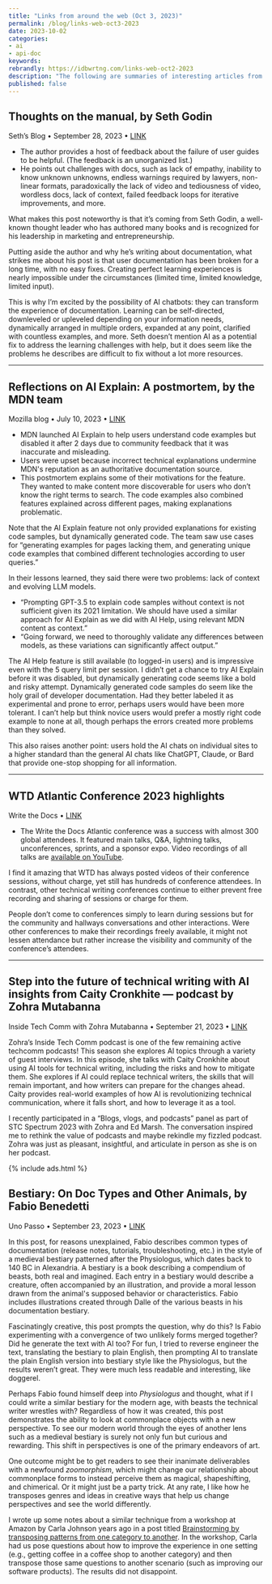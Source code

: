 ```yaml
---
title: "Links from around the web (Oct 3, 2023)"
permalink: /blog/links-web-oct3-2023
date: 2023-10-02
categories:
- ai
- api-doc
keywords: 
rebrandly: https://idbwrtng.com/links-web-oct2-2023
description: "The following are summaries of interesting articles from around the web, as well as my commentary."
published: false
---
```


## Thoughts on the manual, by Seth Godin

Seth’s Blog &bull; September 28, 2023 &bull; [LINK](https://seths.blog/2023/09/thoughts-on-the-manual/)

* The author provides a host of feedback about the failure of user guides to be helpful. (The feedback is an unorganized list.)
* He points out challenges with docs, such as lack of empathy, inability to know unknown unknowns, endless warnings required by lawyers, non-linear formats, paradoxically the lack of video and tediousness of video, wordless docs, lack of context, failed feedback loops for iterative improvements, and more. 

What makes this post noteworthy is that it’s coming from Seth Godin, a well-known thought leader who has authored many books and is recognized for his leadership in marketing and entrepreneurship. 

Putting aside the author and why he’s writing about documentation, what strikes me about his post is that user documentation has been broken for a long time, with no easy fixes. Creating perfect learning experiences is nearly impossible under the circumstances (limited time, limited knowledge, limited input). 

This is why I’m excited by the possibility of AI chatbots: they can transform the experience of documentation. Learning can be self-directed, downleveled or upleveled depending on your information needs, dynamically arranged in multiple orders, expanded at any point, clarified with countless examples, and more. Seth doesn’t mention AI as a potential fix to address the learning challenges with help, but it does seem like the problems he describes are difficult to fix without a lot more resources.

<hr/>

## Reflections on AI Explain: A postmortem, by the MDN team

Mozilla blog &bull; July 10, 2023 &bull; [LINK](https://developer.mozilla.org/en-US/blog/ai-explain-postmortem/)

* MDN launched AI Explain to help users understand code examples but disabled it after 2 days due to community feedback that it was inaccurate and misleading.
* Users were upset because incorrect technical explanations undermine MDN's reputation as an authoritative documentation source. 
* This postmortem explains some of their motivations for the feature. They wanted to make content more discoverable for users who don’t know the right terms to search. The code examples also combined features explained across different pages, making explanations problematic. 

Note that the AI Explain feature not only provided explanations for existing code samples, but dynamically generated code. The team saw use cases for “generating examples for pages lacking them, and generating unique code examples that combined different technologies according to user queries.”

In their lessons learned, they said there were two problems: lack of context and evolving LLM models. 

* “Prompting GPT-3.5 to explain code samples without context is not sufficient given its 2021 limitation. We should have used a similar approach for AI Explain as we did with AI Help, using relevant MDN content as context.”
* “Going forward, we need to thoroughly validate any differences between models, as these variations can significantly affect output.”

The AI Help feature is still available (to logged-in users) and is impressive even with the 5 query limit per session. I didn’t get a chance to try AI Explain before it was disabled, but dynamically generating code seems like a bold and risky attempt. Dynamically generated code samples do seem like the holy grail of developer documentation. Had they better labeled it as experimental and prone to error, perhaps users would have been more tolerant. I can’t help but think novice users would prefer a mostly right code example to none at all, though perhaps the errors created more problems than they solved.

This also raises another point: users hold the AI chats on individual sites to a higher standard than the general AI chats like ChatGPT, Claude, or Bard that provide one-stop shopping for all information. 

<hr/>

## WTD Atlantic Conference 2023 highlights 

Write the Docs &bull; [LINK](https://www.writethedocs.org/conf/atlantic/2023/news/thank-you-recap/)

* The Write the Docs Atlantic conference was a success with almost 300 global attendees. It featured main talks, Q&A, lightning talks, unconferences, sprints, and a sponsor expo. Video recordings of all talks are [available on YouTube](https://www.youtube.com/playlist?list=PLZAeFn6dfHplddJfvbke1bpUzZGozb2Yj). 

I find it amazing that WTD has always posted videos of their conference sessions, without charge, yet still has hundreds of conference attendees. In contrast, other technical writing conferences continue to either prevent free recording and sharing of sessions or charge for them. 

People don’t come to conferences simply to learn during sessions but for the community and hallways conversations and other interactions. Were other conferences to make their recordings freely available, it might not lessen attendance but rather increase the visibility and community of the conference’s attendees.

<hr/>

## Step into the future of technical writing with AI insights from Caity Cronkhite — podcast by Zohra Mutabanna

Inside Tech Comm with Zohra Mutabanna &bull; September 21, 2023 &bull; [LINK](https://www.insidetechcomm.show/1728253/13635905-s4e11-glimpse-into-the-future-of-technical-writing-with-ai-with-caity-cronkhite) 

Zohra’s Inside Tech Comm podcast is one of the few remaining active techcomm podcasts! This season she explores AI topics through a variety of guest interviews. In this episode, she talks with Caity Cronkhite about using AI tools for technical writing, including the risks and how to mitigate them. She explores if AI could replace technical writers, the skills that will remain important, and how writers can prepare for the changes ahead. Caity provides real-world examples of how AI is revolutionizing technical communication, where it falls short, and how to leverage it as a tool.

I recently participated in a “Blogs, vlogs, and podcasts” panel as part of STC Spectrum 2023 with Zohra and Ed Marsh. The conversation inspired me to rethink the value of podcasts and maybe rekindle my fizzled podcast. Zohra was just as pleasant, insightful, and articulate in person as she is on her podcast.

{% include ads.html %}

## Bestiary: On Doc Types and Other Animals, by Fabio Benedetti

Uno Passo &bull; September 23, 2023 &bull; [LINK](https://passo.uno/docs-bestiary-taxonomy/)

In this post, for reasons unexplained, Fabio describes common types of documentation (release notes, tutorials, troubleshooting, etc.) in the style of a medieval bestiary patterned after the Physiologus, which dates back to 140 BC in Alexandria. A bestiary is a book describing a compendium of beasts, both real and imagined. Each entry in a bestiary would describe a creature, often accompanied by an illustration, and provide a moral lesson drawn from the animal's supposed behavior or characteristics. Fabio includes illustrations created through Dalle of the various beasts in his documentation bestiary.

Fascinatingly creative, this post prompts the question, why do this? Is Fabio experimenting with a convergence of two unlikely forms merged together? Did he generate the text with AI too? For fun, I tried to reverse engineer the text, translating the bestiary to plain English, then prompting AI to translate the plain English version into bestiary style like the Physiologus, but the results weren’t great. They were much less readable and interesting, like doggerel. 

Perhaps Fabio found himself deep into _Physiologus_ and thought, what if I could write a similar bestiary for the modern age, with beasts the technical writer wrestles with? Regardless of how it was created, this post demonstrates the ability to look at commonplace objects with a new perspective. To see our modern world through the eyes of another lens such as a medieval bestiary is surely not only fun but curious and rewarding. This shift in perspectives is one of the primary endeavors of art. 

One outcome might be to get readers to see their inanimate deliverables with a newfound _zoomorphism_, which might change our relationship about commonplace forms to instead perceive them as magical, shapeshifting, and chimerical. Or it might just be a party trick. At any rate, I like how he transposes genres and ideas in creative ways that help us change perspectives and see the world differently. 

I wrote up some notes about a similar technique from a workshop at Amazon by Carla Johnson years ago in a post titled [Brainstorming by transposing patterns from one category to another](https://idratherbewriting.com/2018/10/19/transposing-patterns-from-one-category-to-another/). In the workshop, Carla had us pose questions about how to improve the experience in one setting (e.g., getting coffee in a coffee shop to another category) and then transpose those same questions to another scenario (such as improving our software products). The results did not disappoint.